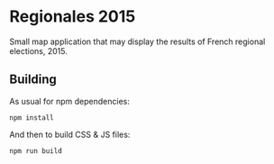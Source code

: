 # Regionales 2015

Small map application that may display the results of French regional elections, 2015.

## Building

As usual for npm dependencies:

```shell
npm install
```

And then to build CSS & JS files:

```shell
npm run build
```

